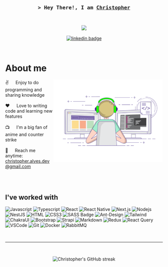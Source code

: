 <!-- Intro  -->
<h3 align="center">
  <samp>&gt; Hey There!, I am
    <b>
      <a target="_blank" href="https://github.com/chrisleo-usa/">Christopher</a>
    </b>
  </samp>
</h3>

<br />

<p align="center">
  <a href="https://github.com/chrisleo-usa">
    <img src="https://readme-typing-svg.herokuapp.com/?lines=Front+End+Developer+from+Brazil;Almost+3+years+of+experience;Always+learning+new+things&center=true&width=380&height=45&color=FD428E">
  </a>
</p>

<p align="center">
 <a href="https://www.linkedin.com/in/chrisleoalves" target="_blank">
  <img src="https://img.shields.io/badge/LinkedIn-0077B5?style=for-the-badge&logo=linkedin&logoColor=white" alt="linkedin badge"/>
 </a>
</p>

<br />

<!-- About Section -->
 # About me
 
<p>
 <img align="right" width="350" src="/assets/programmer.gif" alt="Coding gif" />


 ✌️ &emsp; Enjoy to do programming and sharing knowledge <br/><br/>
 ❤️ &emsp; Love to writing code and learning new features<br/><br/>
 📺 &emsp; I'm a big fan of anime and counter strike <br/><br/>
 📧 &emsp; Reach me anytime: christopher.alves.dev@gmail.com<br/><br/>

</p>

<br/>

## I've worked with

![Javascript](https://img.shields.io/badge/Javascript-F0DB4F?style=for-the-badge&labelColor=black&logo=javascript&logoColor=F0DB4F)
![Typescript](https://img.shields.io/badge/Typescript-007acc?style=for-the-badge&labelColor=black&logo=typescript&logoColor=007acc)
![React](https://img.shields.io/badge/-React-61DBFB?style=for-the-badge&labelColor=black&logo=react&logoColor=61DBFB)
![React Native](https://img.shields.io/badge/React_Native-20232A?style=for-the-badge&logo=react&logoColor=61DAFB)
![Next.js](https://img.shields.io/badge/next.js-000000?style=for-the-badge&logo=nextdotjs&logoColor=white)
![Nodejs](https://img.shields.io/badge/Nodejs-3C873A?style=for-the-badge&labelColor=black&logo=node.js&logoColor=3C873A)
![NestJS](https://img.shields.io/badge/NestJS-E0234E?style=for-the-badge&logo=nestjs&logoColor=white)
![HTML](https://img.shields.io/badge/HTML5-E34F26?style=for-the-badge&logo=html5&logoColor=white)
![CSS3](https://img.shields.io/badge/CSS3-1572B6?style=for-the-badge&logo=css3&logoColor=white)
![SASS Badge](https://img.shields.io/badge/Sass-CC6699?style=for-the-badge&logo=sass&logoColor=white)
![Ant-Design](https://img.shields.io/badge/AntDesign-0170FE?style=for-the-badge&logo=antdesign&logoColor=white)
![Tailwind](https://img.shields.io/badge/Tailwind_CSS-092749?style=for-the-badge&logo=tailwindcss&logoColor=06B6D4&labelColor=000000)
![ChakraUI](https://img.shields.io/badge/Chakra%20UI-319795?style=for-the-badge&logo=chakraui&logoColor=white)
![Bootstrap](https://img.shields.io/badge/Bootstrap-563D7C?style=for-the-badge&logo=bootstrap&logoColor=white)
![Strapi](https://img.shields.io/badge/strapi-2E7EEA?style=for-the-badge&logo=strapi&logoColor=white)
![Markdown](https://img.shields.io/badge/Markdown-000000?style=for-the-badge&logo=markdown&logoColor=white)
![Redux](https://img.shields.io/badge/Redux-593D88?style=for-the-badge&logo=redux&logoColor=white)
![React Query](https://img.shields.io/badge/-React_Query-FF4154?style=for-the-badge&logo=react%20query&logoColor=white)
![VSCode](https://img.shields.io/badge/Visual_Studio-0078d7?style=for-the-badge&logo=visual%20studio&logoColor=white)
![Git](https://img.shields.io/badge/Git-F05032?style=for-the-badge&logo=git&logoColor=white)
![Docker](https://img.shields.io/badge/Docker-2496ED?style=for-the-badge&logo=docker&logoColor=white)
![RabbitMQ](https://img.shields.io/badge/RabbitMQ-FF6600?style=for-the-badge&logo=rabbitmq&logoColor=white)

<br/>
<hr/>
<br/>

<p align="center">
    <img src="https://github-readme-streak-stats.herokuapp.com/?user=chrisleo-usa&theme=radical&border=7F3FBF&background=0D1117" alt="Christopher's GitHub streak"/>
</p>
